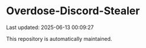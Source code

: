 # Overdose-Discord-Stealer

Last updated: 2025-06-13 00:09:27

This repository is automatically maintained.
